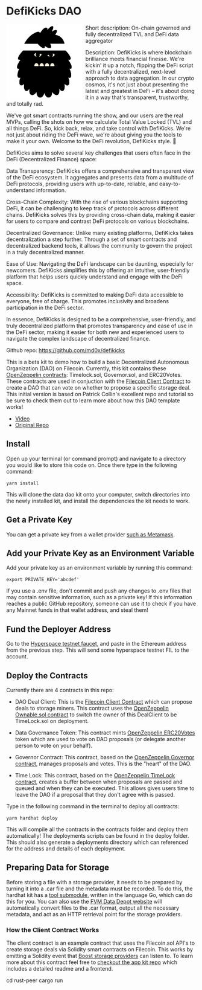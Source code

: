 # DefiKicks DAO

<img src="./decentralized-repo/frontend/defikicks-logo-big.png"
     alt="Markdown Monster icon"
     style="float: left; margin-right: 10px;width:200px" />

Short description: 
On-chain governed and fully decentralized TVL and DeFi data aggregator

Description:
DefiKicks is where blockchain brilliance meets financial finesse. We're kickin' it up a notch, flipping the DeFi script with a fully decentralized, next-level approach to data aggregation. In our crypto cosmos, it's not just about presenting the latest and greatest in DeFi – it's about doing it in a way that's transparent, trustworthy, and totally rad.

We've got smart contracts running the show, and our users are the real MVPs, calling the shots on how we calculate Total Value Locked (TVL) and all things DeFi. So, kick back, relax, and take control with DefiKicks. We're not just about riding the DeFi wave, we're about giving you the tools to make it your own. Welcome to the DeFi revolution, DefiKicks style. 🚀

DefiKicks aims to solve several key challenges that users often face in the DeFi (Decentralized Finance) space:

Data Transparency: DefiKicks offers a comprehensive and transparent view of the DeFi ecosystem. It aggregates and presents data from a multitude of DeFi protocols, providing users with up-to-date, reliable, and easy-to-understand information.

Cross-Chain Complexity: With the rise of various blockchains supporting DeFi, it can be challenging to keep track of protocols across different chains. DefiKicks solves this by providing cross-chain data, making it easier for users to compare and contrast DeFi protocols on various blockchains.

Decentralized Governance: Unlike many existing platforms, DefiKicks takes decentralization a step further. Through a set of smart contracts and decentralized backend tools, it allows the community to govern the project in a truly decentralized manner.

Ease of Use: Navigating the DeFi landscape can be daunting, especially for newcomers. DefiKicks simplifies this by offering an intuitive, user-friendly platform that helps users quickly understand and engage with the DeFi space.

Accessibility: DefiKicks is committed to making DeFi data accessible to everyone, free of charge. This promotes inclusivity and broadens participation in the DeFi sector.

In essence, DefiKicks is designed to be a comprehensive, user-friendly, and truly decentralized platform that promotes transparency and ease of use in the DeFi sector, making it easier for both new and experienced users to navigate the complex landscape of decentralized finance.

Github repo:
https://github.com/md0x/defikicks

This is a beta kit to demo how to build a basic Decentralized Autonomous Organization (DAO) on Filecoin. Currently, this kit contains these [OpenZeppelin contracts](https://docs.openzeppelin.com/contracts/4.x/governance): Timelock.sol, Governor.sol, and ERC20Votes. These contracts are used in conjuction with the [Filecoin Client Contract](https://github.com/filecoin-project/fvm-starter-kit-deal-making) to create a DAO that can vote on whether to propose a specific storage deal. This initial version is based on Patrick Collin's excellent repo and tutorial so be sure to check them out to learn more about how this DAO template works!

* [Video](https://www.youtube.com/watch?v=AhJtmUqhAqg)
* [Original Repo](https://github.com/PatrickAlphaC/dao-template)

## Install

Open up your terminal (or command prompt) and navigate to a directory you would like to store this code on. Once there type in the following command:

```
yarn install
```


This will clone the data dao kit onto your computer, switch directories into the newly installed kit, and install the dependencies the kit needs to work.

## Get a Private Key

You can get a private key from a wallet provider [such as Metamask](https://metamask.zendesk.com/hc/en-us/articles/360015289632-How-to-export-an-account-s-private-key).


## Add your Private Key as an Environment Variable

Add your private key as an environment variable by running this command:

 ```
export PRIVATE_KEY='abcdef'
```

If you use a .env file, don't commit and push any changes to .env files that may contain sensitive information, such as a private key! If this information reaches a public GitHub repository, someone can use it to check if you have any Mainnet funds in that wallet address, and steal them!

## Fund the Deployer Address

Go to the [Hyperspace testnet faucet](https://hyperspace.yoga/#faucet), and paste in the Ethereum address from the previous step. This will send some hyperspace testnet FIL to the account.

## Deploy the Contracts

Currently there are 4 contracts in this repo:

* DAO Deal Client: This is the [Filecoin Client Contract](https://github.com/filecoin-project/fvm-starter-kit-deal-making) which can propose deals to storage miners. This contract uses the [OpenZeppelin Ownable.sol contract](https://docs.openzeppelin.com/contracts/2.x/access-control#ownership-and-ownable) to switch the owner of this DealClient to be TimeLock.sol on deployment.

* Data Governance Token: This contract mints [OpenZeppelin ERC20Votes](https://docs.openzeppelin.com/contracts/4.x/api/token/erc20#ERC20Votes) token which are used to vote on DAO proposals (or delegate another person to vote on your behalf).

* Governor Contract: This contract, based on the [OpenZeppelin Governor contract](https://docs.openzeppelin.com/contracts/4.x/api/governance#Governor), manages proposals and votes. This is the "heart" of the DAO.

* Time Lock: This contract, based on the [OpenZeppelin TimeLock contract](https://blog.openzeppelin.com/protect-your-users-with-smart-contract-timelocks/), creates a buffer between when proposals are passed and queued and when they can be executed. This allows gives users time to leave the DAO if a proposal that they don't agree with is passed.


Type in the following command in the terminal to deploy all contracts:

 ```
yarn hardhat deploy
```

This will compile all the contracts in the contracts folder and deploy them automatically! The deployments scripts can be found in the deploy folder. This should also generate a deployments directory which can referenced for the address and details of each deployment.

## Preparing Data for Storage

Before storing a file with a storage provider, it needs to be prepared by turning it into a .car file and the metadata must be recorded. To do this, the hardhat kit has a [tool submodule](https://github.com/filecoin-project/fevm-hardhat-kit/tree/main/tools), written in the language Go, which can do this for you. You can also use the [FVM Data Depot website](https://data.lighthouse.storage/) will automatically convert files to the .car format, output all the necessary metadata, and act as an HTTP retrieval point for the storage providers.

### How the Client Contract Works

The client contract is an example contract that uses the Filecoin.sol API's to create storage deals via Solidity smart contracts on Filecoin. This works by emitting a Solidity event that [Boost storage providers](https://boost.filecoin.io/) can listen to. To learn more about this contract feel free to [checkout the app kit repo](https://github.com/filecoin-project/fvm-starter-kit-deal-making) which includes a detailed readme and a frontend.



cd rust-peer
cargo run